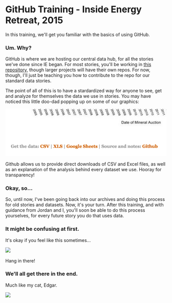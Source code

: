 # GitHub Training - Inside Energy Retreat, 2015

In this training, we'll get you familiar with the basics of using GitHub.

### Um. Why?

GitHub is where we are hosting our central data hub, for all the stories we've done since IE began. For most stories, you'll be working in [this repository](https://github.com/InsideEnergy/Data-for-stories), though larger projects will have their own repos. For now, though, I'll just be teaching you how to contribute to the repo for our standard data stories.

The point of all of this is to have a stardardized way for anyone to see, get and analyze for themselves the data we use in stories. You may have noticed this little doo-dad popping up on some of our graphics:

![](/images/get-the-data-doodad.png)

Github allows us to provide direct downloads of CSV and Excel files, as well as an explanation of the analysis behind every dataset we use. Hooray for transparency!


### Okay, so...

So, until now, I've been going back into our archives and doing this process for old stories and datasets. Now, it's your turn. After this training, and with guidance from Jordan and I, you'll soon be able to do this process yourselves, for every future story you do that uses data.

### It might be confusing at first. 

It's okay if you feel like this sometimes...

![](http://media.giphy.com/media/Qw4X3FOWnLI44Hj29pe/giphy.gif)

Hang in there!

### We'll all get there in the end.

Much like my cat, Edgar.

![](http://media.giphy.com/media/3oEdv1TySA9eVxp2Ew/giphy.gif)